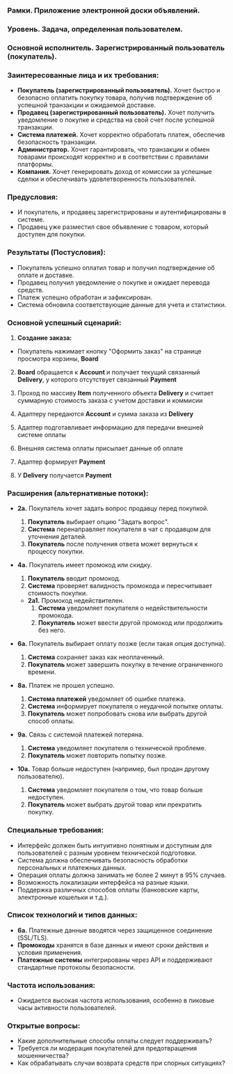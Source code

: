 ### **Рамки.** Приложение электронной доски объявлений.

### **Уровень.** Задача, определенная пользователем.

### **Основной исполнитель.** Зарегистрированный пользователь (покупатель).

### **Заинтересованные лица и их требования:**

- **Покупатель (зарегистрированный пользователь).** Хочет быстро и безопасно оплатить покупку товара, получив подтверждение об успешной транзакции и ожидаемой доставке.
- **Продавец (зарегистрированный пользователь).** Хочет получить уведомление о покупке и средства на свой счет после успешной транзакции.
- **Система платежей.** Хочет корректно обработать платеж, обеспечив безопасность транзакции.
- **Администратор.** Хочет гарантировать, что транзакции и обмен товарами происходят корректно и в соответствии с правилами платформы.
- **Компания.** Хочет генерировать доход от комиссии за успешные сделки и обеспечивать удовлетворенность пользователей.

### **Предусловия:**

- И покупатель, и продавец зарегистрированы и аутентифицированы в системе.
- Продавец уже разместил свое объявление с товаром, который доступен для покупки.

### **Результаты (Постусловия):**

- Покупатель успешно оплатил товар и получил подтверждение об оплате и доставке.
- Продавец получил уведомление о покупке и ожидает перевода средств.
- Платеж успешно обработан и зафиксирован.
- Система обновила соответствующие данные для учета и статистики.

### **Основной успешный сценарий:**

1. **Создание заказа:**
  - Покупатель нажимает кнопку "Оформить заказ" на странице просмотра корзины, **Board**

2. **Board** обращается к **Account** и получает текущий связанный **Delivery**, у которого отсутствует связанный **Payment**

3. Проход по массиву **Item** полученного объекта **Delivery** и считает суммарную стоимость заказа с учетом доставки и коммисии

4. Адаптеру передаются **Account** и сумма заказа из **Delivery** 

5. Адаптер подготавливает информацию для передачи внешней системе оплаты

6. Внешняя система оплаты присылает данные об оплате

7. Адаптер формирует **Payment**

8. У **Delivery** получается **Payment**

### **Расширения (альтернативные потоки):**

- **2а.** Покупатель хочет задать вопрос продавцу перед покупкой.
  1. **Покупатель** выбирает опцию "Задать вопрос".
  2. **Система** перенаправляет покупателя в чат с продавцом для уточнения деталей.
  3. **Покупатель** после получения ответа может вернуться к процессу покупки.

- **4а.** Покупатель имеет промокод или скидку.
  1. **Покупатель** вводит промокод.
  2. **Система** проверяет валидность промокода и пересчитывает стоимость покупки.
    - **2а1.** Промокод недействителен.
      1. **Система** уведомляет покупателя о недействительности промокода.
      2. **Покупатель** может ввести другой промокод или продолжить без него.

- **6а.** Покупатель выбирает оплату позже (если такая опция доступна).
  1. **Система** сохраняет заказ как неоплаченный.
  2. **Покупатель** может завершить покупку в течение ограниченного времени.

- **8а.** Платеж не прошел успешно.
  1. **Система платежей** уведомляет об ошибке платежа.
  2. **Система** информирует покупателя о неудачной попытке оплаты.
  3. **Покупатель** может попробовать снова или выбрать другой способ оплаты.

- **9а.** Связь с системой платежей потеряна.
  1. **Система** уведомляет покупателя о технической проблеме.
  2. **Покупатель** может повторить попытку позже.


- **10а.** Товар больше недоступен (например, был продан другому пользователю).
  1. **Система** уведомляет покупателя о том, что товар больше недоступен.
  2. **Покупатель** может выбрать другой товар или прекратить покупку.

### **Специальные требования:**

- Интерфейс должен быть интуитивно понятным и доступным для пользователей с разным уровнем технической подготовки.
- Система должна обеспечивать безопасность обработки персональных и платежных данных.
- Операция оплаты должна занимать не более 2 минут в 95% случаев.
- Возможность локализации интерфейса на разные языки.
- Поддержка различных способов оплаты (банковские карты, электронные кошельки и т.д.).

### **Список технологий и типов данных:**

- **6а.** Платежные данные вводятся через защищенное соединение (SSL/TLS).
- **Промокоды** хранятся в базе данных и имеют сроки действия и условия применения.
- **Платежные системы** интегрированы через API и поддерживают стандартные протоколы безопасности.

### **Частота использования:**

- Ожидается высокая частота использования, особенно в пиковые часы активности пользователей.

### **Открытые вопросы:**

- Какие дополнительные способы оплаты следует поддерживать?
- Требуется ли модерация покупателей для предотвращения мошенничества?
- Как обрабатывать случаи возврата средств при спорных ситуациях?
